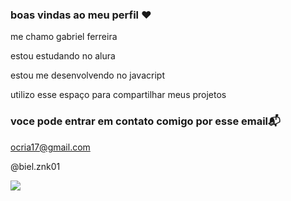 ### boas vindas ao meu perfil ❤
me chamo gabriel ferreira

estou estudando no alura

estou me desenvolvendo no javacript

utilizo esse espaço para compartilhar meus projetos

### voce pode entrar em contato comigo por esse email📬

ocria17@gmail.com

@biel.znk01

![](https://media1.tenor.com/m/FWllOlQmk78AAAAC/ronaldo-cristiano-ronaldo.gif)
